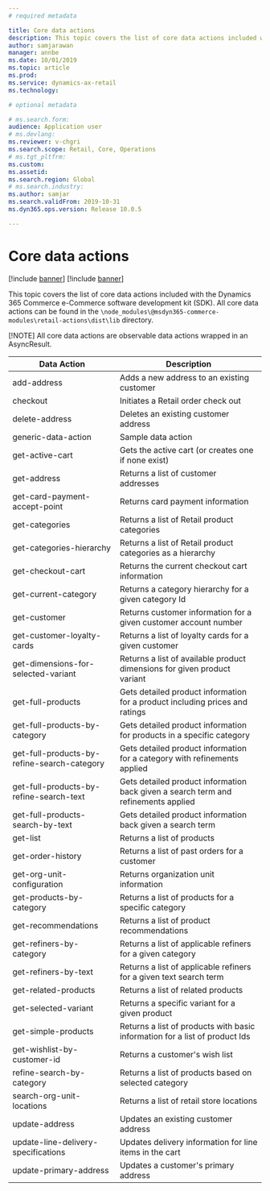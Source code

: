 ```yaml
---
# required metadata

title: Core data actions
description: This topic covers the list of core data actions included with the Dynamics 365 Commerce e-Commerce software development kit (SDK). 
author: samjarawan
manager: annbe
ms.date: 10/01/2019
ms.topic: article
ms.prod: 
ms.service: dynamics-ax-retail
ms.technology: 

# optional metadata

# ms.search.form: 
audience: Application user
# ms.devlang: 
ms.reviewer: v-chgri
ms.search.scope: Retail, Core, Operations
# ms.tgt_pltfrm: 
ms.custom: 
ms.assetid: 
ms.search.region: Global
# ms.search.industry: 
ms.author: samjar
ms.search.validFrom: 2019-10-31
ms.dyn365.ops.version: Release 10.0.5

---
```

# Core data actions

[!include [banner](../includes/preview-banner.md)]
[!include [banner](../includes/banner.md)]

This topic covers the list of core data actions included with the Dynamics 365 Commerce e-Commerce software development kit (SDK). All core data actions can be found in the `\node_modules\@msdyn365-commerce-modules\retail-actions\dist\lib` directory.

[!NOTE] 
All core data actions are observable data actions wrapped in an AsyncResult.

Data Action| Description
--- | --- 
add-address |  Adds a new address to an existing customer
checkout | Initiates a Retail order check out
delete-address | Deletes an existing customer address
generic-data-action | Sample data action
get-active-cart | Gets the active cart (or creates one if none exist)
get-address | Returns a list of customer addresses
get-card-payment-accept-point | Returns card payment information
get-categories | Returns a list of Retail product categories
get-categories-hierarchy | Returns a list of Retail product categories as a hierarchy
get-checkout-cart | Returns the current checkout cart information
get-current-category | Returns a category hierarchy for a given category Id
get-customer | Returns customer information for a given customer account number
get-customer-loyalty-cards | Returns a list of loyalty cards for a given customer
get-dimensions-for-selected-variant | Returns a list of available product dimensions for given product variant
get-full-products | Gets detailed product information for a product including prices and ratings
get-full-products-by-category | Gets detailed product information for products in a specific category
get-full-products-by-refine-search-category | Gets detailed product information for a category with refinements applied
get-full-products-by-refine-search-text | Gets detailed product information back given a search term and refinements applied
get-full-products-search-by-text | Gets detailed product information back given a search term
get-list | Returns a list of products
get-order-history | Returns a list of past orders for a customer
get-org-unit-configuration | Returns organization unit information
get-products-by-category | Returns a list of products for a specific category
get-recommendations | Returns a list of product recommendations
get-refiners-by-category | Returns a list of applicable refiners for a given category
get-refiners-by-text | Returns a list of applicable refiners for a given text search term
get-related-products | Returns a list of related products
get-selected-variant | Returns a specific variant for a given product
get-simple-products | Returns a list of products with basic information for a list of product Ids
get-wishlist-by-customer-id | Returns a customer's wish list
refine-search-by-category | Returns a list of products based on selected category
search-org-unit-locations | Returns a list of retail store locations
update-address | Updates an existing customer address
update-line-delivery-specifications | Updates delivery information for line items in the cart
update-primary-address | Updates a customer's primary address
